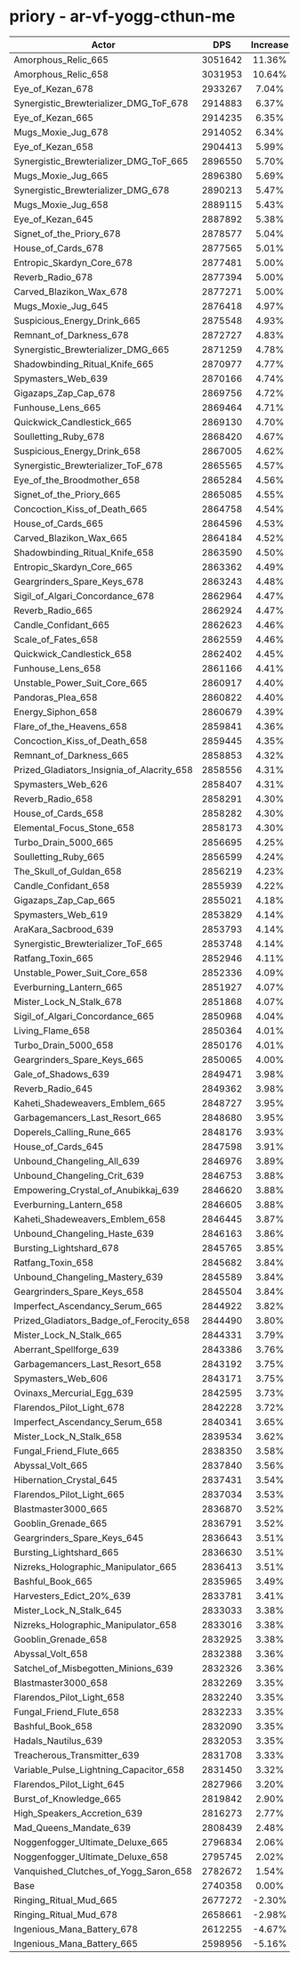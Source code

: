 # priory - ar-vf-yogg-cthun-me
| Actor | DPS | Increase |
|---|:---:|:---:|
|Amorphous_Relic_665|3051642|11.36%|
|Amorphous_Relic_658|3031953|10.64%|
|Eye_of_Kezan_678|2933267|7.04%|
|Synergistic_Brewterializer_DMG_ToF_678|2914883|6.37%|
|Eye_of_Kezan_665|2914235|6.35%|
|Mugs_Moxie_Jug_678|2914052|6.34%|
|Eye_of_Kezan_658|2904413|5.99%|
|Synergistic_Brewterializer_DMG_ToF_665|2896550|5.70%|
|Mugs_Moxie_Jug_665|2896380|5.69%|
|Synergistic_Brewterializer_DMG_678|2890213|5.47%|
|Mugs_Moxie_Jug_658|2889115|5.43%|
|Eye_of_Kezan_645|2887892|5.38%|
|Signet_of_the_Priory_678|2878577|5.04%|
|House_of_Cards_678|2877565|5.01%|
|Entropic_Skardyn_Core_678|2877481|5.00%|
|Reverb_Radio_678|2877394|5.00%|
|Carved_Blazikon_Wax_678|2877271|5.00%|
|Mugs_Moxie_Jug_645|2876418|4.97%|
|Suspicious_Energy_Drink_665|2875548|4.93%|
|Remnant_of_Darkness_678|2872727|4.83%|
|Synergistic_Brewterializer_DMG_665|2871259|4.78%|
|Shadowbinding_Ritual_Knife_665|2870977|4.77%|
|Spymasters_Web_639|2870166|4.74%|
|Gigazaps_Zap_Cap_678|2869756|4.72%|
|Funhouse_Lens_665|2869464|4.71%|
|Quickwick_Candlestick_665|2869130|4.70%|
|Soulletting_Ruby_678|2868420|4.67%|
|Suspicious_Energy_Drink_658|2867005|4.62%|
|Synergistic_Brewterializer_ToF_678|2865565|4.57%|
|Eye_of_the_Broodmother_658|2865284|4.56%|
|Signet_of_the_Priory_665|2865085|4.55%|
|Concoction_Kiss_of_Death_665|2864758|4.54%|
|House_of_Cards_665|2864596|4.53%|
|Carved_Blazikon_Wax_665|2864184|4.52%|
|Shadowbinding_Ritual_Knife_658|2863590|4.50%|
|Entropic_Skardyn_Core_665|2863362|4.49%|
|Geargrinders_Spare_Keys_678|2863243|4.48%|
|Sigil_of_Algari_Concordance_678|2862964|4.47%|
|Reverb_Radio_665|2862924|4.47%|
|Candle_Confidant_665|2862623|4.46%|
|Scale_of_Fates_658|2862559|4.46%|
|Quickwick_Candlestick_658|2862402|4.45%|
|Funhouse_Lens_658|2861166|4.41%|
|Unstable_Power_Suit_Core_665|2860917|4.40%|
|Pandoras_Plea_658|2860822|4.40%|
|Energy_Siphon_658|2860679|4.39%|
|Flare_of_the_Heavens_658|2859841|4.36%|
|Concoction_Kiss_of_Death_658|2859445|4.35%|
|Remnant_of_Darkness_665|2858853|4.32%|
|Prized_Gladiators_Insignia_of_Alacrity_658|2858556|4.31%|
|Spymasters_Web_626|2858407|4.31%|
|Reverb_Radio_658|2858291|4.30%|
|House_of_Cards_658|2858282|4.30%|
|Elemental_Focus_Stone_658|2858173|4.30%|
|Turbo_Drain_5000_665|2856695|4.25%|
|Soulletting_Ruby_665|2856599|4.24%|
|The_Skull_of_Guldan_658|2856219|4.23%|
|Candle_Confidant_658|2855939|4.22%|
|Gigazaps_Zap_Cap_665|2855021|4.18%|
|Spymasters_Web_619|2853829|4.14%|
|AraKara_Sacbrood_639|2853793|4.14%|
|Synergistic_Brewterializer_ToF_665|2853748|4.14%|
|Ratfang_Toxin_665|2852946|4.11%|
|Unstable_Power_Suit_Core_658|2852336|4.09%|
|Everburning_Lantern_665|2851927|4.07%|
|Mister_Lock_N_Stalk_678|2851868|4.07%|
|Sigil_of_Algari_Concordance_665|2850968|4.04%|
|Living_Flame_658|2850364|4.01%|
|Turbo_Drain_5000_658|2850176|4.01%|
|Geargrinders_Spare_Keys_665|2850065|4.00%|
|Gale_of_Shadows_639|2849471|3.98%|
|Reverb_Radio_645|2849362|3.98%|
|Kaheti_Shadeweavers_Emblem_665|2848727|3.95%|
|Garbagemancers_Last_Resort_665|2848680|3.95%|
|Doperels_Calling_Rune_665|2848176|3.93%|
|House_of_Cards_645|2847598|3.91%|
|Unbound_Changeling_All_639|2846976|3.89%|
|Unbound_Changeling_Crit_639|2846753|3.88%|
|Empowering_Crystal_of_Anubikkaj_639|2846620|3.88%|
|Everburning_Lantern_658|2846605|3.88%|
|Kaheti_Shadeweavers_Emblem_658|2846445|3.87%|
|Unbound_Changeling_Haste_639|2846163|3.86%|
|Bursting_Lightshard_678|2845765|3.85%|
|Ratfang_Toxin_658|2845682|3.84%|
|Unbound_Changeling_Mastery_639|2845589|3.84%|
|Geargrinders_Spare_Keys_658|2845504|3.84%|
|Imperfect_Ascendancy_Serum_665|2844922|3.82%|
|Prized_Gladiators_Badge_of_Ferocity_658|2844490|3.80%|
|Mister_Lock_N_Stalk_665|2844331|3.79%|
|Aberrant_Spellforge_639|2843386|3.76%|
|Garbagemancers_Last_Resort_658|2843192|3.75%|
|Spymasters_Web_606|2843171|3.75%|
|Ovinaxs_Mercurial_Egg_639|2842595|3.73%|
|Flarendos_Pilot_Light_678|2842228|3.72%|
|Imperfect_Ascendancy_Serum_658|2840341|3.65%|
|Mister_Lock_N_Stalk_658|2839534|3.62%|
|Fungal_Friend_Flute_665|2838350|3.58%|
|Abyssal_Volt_665|2837840|3.56%|
|Hibernation_Crystal_645|2837431|3.54%|
|Flarendos_Pilot_Light_665|2837034|3.53%|
|Blastmaster3000_665|2836870|3.52%|
|Gooblin_Grenade_665|2836791|3.52%|
|Geargrinders_Spare_Keys_645|2836643|3.51%|
|Bursting_Lightshard_665|2836630|3.51%|
|Nizreks_Holographic_Manipulator_665|2836413|3.51%|
|Bashful_Book_665|2835965|3.49%|
|Harvesters_Edict_20%_639|2833781|3.41%|
|Mister_Lock_N_Stalk_645|2833033|3.38%|
|Nizreks_Holographic_Manipulator_658|2833016|3.38%|
|Gooblin_Grenade_658|2832925|3.38%|
|Abyssal_Volt_658|2832388|3.36%|
|Satchel_of_Misbegotten_Minions_639|2832326|3.36%|
|Blastmaster3000_658|2832269|3.35%|
|Flarendos_Pilot_Light_658|2832240|3.35%|
|Fungal_Friend_Flute_658|2832233|3.35%|
|Bashful_Book_658|2832090|3.35%|
|Hadals_Nautilus_639|2832053|3.35%|
|Treacherous_Transmitter_639|2831708|3.33%|
|Variable_Pulse_Lightning_Capacitor_658|2831450|3.32%|
|Flarendos_Pilot_Light_645|2827966|3.20%|
|Burst_of_Knowledge_665|2819842|2.90%|
|High_Speakers_Accretion_639|2816273|2.77%|
|Mad_Queens_Mandate_639|2808439|2.48%|
|Noggenfogger_Ultimate_Deluxe_665|2796834|2.06%|
|Noggenfogger_Ultimate_Deluxe_658|2795745|2.02%|
|Vanquished_Clutches_of_Yogg_Saron_658|2782672|1.54%|
|Base|2740358|0.00%|
|Ringing_Ritual_Mud_665|2677272|-2.30%|
|Ringing_Ritual_Mud_678|2658661|-2.98%|
|Ingenious_Mana_Battery_678|2612255|-4.67%|
|Ingenious_Mana_Battery_665|2598956|-5.16%|
